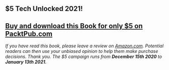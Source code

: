 ## $5 Tech Unlocked 2021!
[Buy and download this Book for only $5 on PacktPub.com](https://www.packtpub.com/product/the-devops-2-4-toolkit/9781838643546)
-----
*If you have read this book, please leave a review on [Amazon.com](https://www.amazon.com/gp/product/1838643540).     Potential readers can then use your unbiased opinion to help them make purchase decisions. Thank you. The $5 campaign         runs from __December 15th 2020__ to __January 13th 2021.__*

